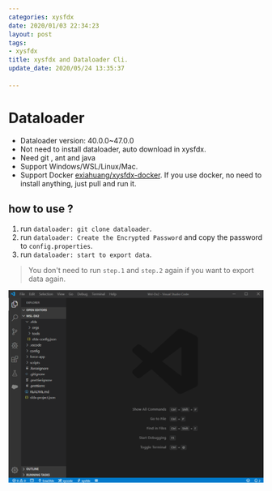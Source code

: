 ```yaml
---
categories: xysfdx
date: 2020/01/03 22:34:23
layout: post
tags:
- xysfdx
title: xysfdx and Dataloader Cli.
update_date: 2020/05/24 13:35:37

---
```


# Dataloader

-   Dataloader version: 40.0.0~47.0.0
-   Not need to install dataloader, auto download in xysfdx.
-   Need git , ant and java
-   Support Windows/WSL/Linux/Mac.
-   Support Docker [exiahuang/xysfdx-docker](https://github.com/exiahuang/xysfdx-docker). If you use docker, no need to install anything, just pull and run it.

## how to use ?

1. run `dataloader: git clone dataloader`.
2. run `dataloader: Create the Encrypted Password` and copy the password to `config.properties`.
3. run `dataloader: start to export data`.

> You don't need to run `step.1` and `step.2` again if you want to export data again.

![xysfdx-dataloader](https://raw.githubusercontent.com/exiahuang/xycode-doc/gh-pages/images/xysfdx-dataloader.gif)